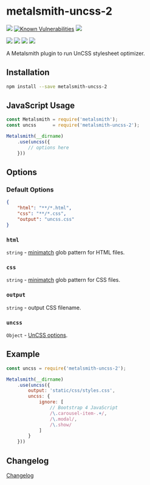 # metalsmith-uncss-2

[![](https://badgen.net/npm/v/metalsmith-uncss-2?icon=npm)](https://www.npmjs.com/package/metalsmith-uncss-2)
[![Known Vulnerabilities](https://snyk.io/test/npm/metalsmith-uncss-2/badge.svg)](https://snyk.io/test/npm/metalsmith-uncss-2)
[![](https://badgen.net/npm/dw/metalsmith-uncss-2)](https://www.npmjs.com/package/metalsmith-uncss-2)

[![](https://badgen.net/badge/emmercm/metalsmith-uncss-2/purple?icon=github)](https://github.com/emmercm/metalsmith-uncss-2)
[![](https://badgen.net/circleci/github/emmercm/metalsmith-uncss-2/master?icon=circleci)](https://github.com/emmercm/metalsmith-uncss-2/blob/master/.circleci/config.yml)
[![](https://badgen.net/codecov/c/github/emmercm/metalsmith-uncss-2/master?icon=codecov)](https://codecov.io/gh/emmercm/metalsmith-uncss-2)
[![](https://badgen.net/github/license/emmercm/metalsmith-uncss-2?color=grey)](https://github.com/emmercm/metalsmith-uncss-2/blob/master/LICENSE)

A Metalsmith plugin to run UnCSS stylesheet optimizer.

## Installation

```bash
npm install --save metalsmith-uncss-2
```

## JavaScript Usage

```javascript
const Metalsmith = require('metalsmith');
const uncss      = require('metalsmith-uncss-2');

Metalsmith(__dirname)
    .use(uncss({
        // options here
    }))
```

## Options

### Default Options

```json
{
    "html": "**/*.html",
    "css": "**/*.css",
    "output": "uncss.css"
}
```

### `html`

`string` - [minimatch](https://www.npmjs.com/package/minimatch) glob pattern for HTML files.

### `css`

`string` - [minimatch](https://www.npmjs.com/package/minimatch) glob pattern for CSS files.

### `output`

`string` - output CSS filename.

### `uncss`

`Object` - [UnCSS options](https://github.com/uncss/uncss#usage).

## Example

```javascript
const uncss = require('metalsmith-uncss-2');

Metalsmith(__dirname)
    .use(uncss({
        output: 'static/css/styles.css',
        uncss: {
            ignore: [
                // Bootstrap 4 JavaScript
                /\.carousel-item-.+/,
                /\.modal/,
                /\.show/
            ]
        }
    }))
```

## Changelog

[Changelog](./CHANGELOG.md)
